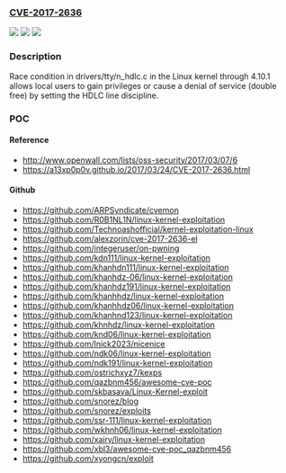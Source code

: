 ### [CVE-2017-2636](https://cve.mitre.org/cgi-bin/cvename.cgi?name=CVE-2017-2636)
![](https://img.shields.io/static/v1?label=Product&message=n%2Fa&color=blue)
![](https://img.shields.io/static/v1?label=Version&message=%3D%20n%2Fa%20&color=brighgreen)
![](https://img.shields.io/static/v1?label=Vulnerability&message=n%2Fa&color=brighgreen)

### Description

Race condition in drivers/tty/n_hdlc.c in the Linux kernel through 4.10.1 allows local users to gain privileges or cause a denial of service (double free) by setting the HDLC line discipline.

### POC

#### Reference
- http://www.openwall.com/lists/oss-security/2017/03/07/6
- https://a13xp0p0v.github.io/2017/03/24/CVE-2017-2636.html

#### Github
- https://github.com/ARPSyndicate/cvemon
- https://github.com/R0B1NL1N/linux-kernel-exploitation
- https://github.com/Technoashofficial/kernel-exploitation-linux
- https://github.com/alexzorin/cve-2017-2636-el
- https://github.com/integeruser/on-pwning
- https://github.com/kdn111/linux-kernel-exploitation
- https://github.com/khanhdn111/linux-kernel-exploitation
- https://github.com/khanhdz-06/linux-kernel-exploitation
- https://github.com/khanhdz191/linux-kernel-exploitation
- https://github.com/khanhhdz/linux-kernel-exploitation
- https://github.com/khanhhdz06/linux-kernel-exploitation
- https://github.com/khanhnd123/linux-kernel-exploitation
- https://github.com/khnhdz/linux-kernel-exploitation
- https://github.com/knd06/linux-kernel-exploitation
- https://github.com/lnick2023/nicenice
- https://github.com/ndk06/linux-kernel-exploitation
- https://github.com/ndk191/linux-kernel-exploitation
- https://github.com/ostrichxyz7/kexps
- https://github.com/qazbnm456/awesome-cve-poc
- https://github.com/skbasava/Linux-Kernel-exploit
- https://github.com/snorez/blog
- https://github.com/snorez/exploits
- https://github.com/ssr-111/linux-kernel-exploitation
- https://github.com/wkhnh06/linux-kernel-exploitation
- https://github.com/xairy/linux-kernel-exploitation
- https://github.com/xbl3/awesome-cve-poc_qazbnm456
- https://github.com/xyongcn/exploit

